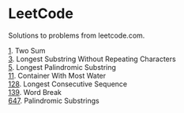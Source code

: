 # LeetCode
Solutions to problems from leetcode.com.

[1](1). Two Sum  
[3](3). Longest Substring Without Repeating Characters  
[5](5). Longest Palindromic Substring  
[11](11). Container With Most Water  
[128](128). Longest Consecutive Sequence  
[139](139). Word Break  
[647](647). Palindromic Substrings  